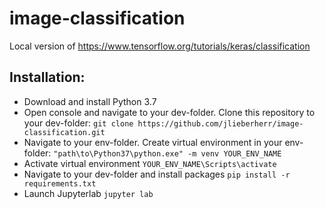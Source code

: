 # image-classification
Local version of https://www.tensorflow.org/tutorials/keras/classification


## Installation:
- Download and install Python 3.7
- Open console and navigate to your dev-folder. Clone this repository to your dev-folder: `git clone https://github.com/jlieberherr/image-classification.git`
- Navigate to your env-folder. Create virtual environment in your env-folder: `"path\to\Python37\python.exe" -m venv YOUR_ENV_NAME`
- Activate virtual environment `YOUR_ENV_NAME\Scripts\activate`
- Navigate to your dev-folder and install packages `pip install -r requirements.txt`
- Launch Jupyterlab `jupyter lab`
